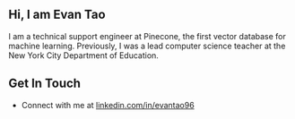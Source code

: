## Hi, I am Evan Tao ##

I am a technical support engineer at Pinecone, the first vector database for machine learning. Previously, I was a lead computer science teacher at the New York City Department of Education. 

## Get In Touch ##

- Connect with me at [linkedin.com/in/evantao96](https://linkedin.com/in/evantao96/ "Named link title")

